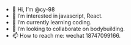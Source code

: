 - 👋 Hi, I’m @cy-98
- 👀 I’m interested in javascript, React.
- 🌱 I’m currently learning coding.
- 💞️ I’m looking to collaborate on bodybuilding.
- 📫 How to reach me: wechat 18747099166.

<!---
cy-98/cy-98 is a ✨ special ✨ repository because its `README.md` (this file) appears on your GitHub profile.
You can click the Preview link to take a look at your changes.
--->
